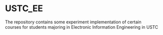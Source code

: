 # USTC_EE
The repository contains some experiment implementation of certain courses for students majoring in Electronic Information Engineering in USTC
